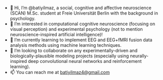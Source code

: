 - 👋 Hi, I’m @batiyilmaz, a social, cognitive and affective neuroscience (SCAN) M.Sc. student at Freie Universität Berlin with the background in psychology.
- 👀 I’m interested in computational cognitive neuroscience (focusing on visual perception) and experimental psychology (not to mention neuroscience-inspired artificial intelligence)!
- 🌱 I’m currently learning to implement EEG and EEG+fMRI fusion data analysis methods using machine learning techniques.
- 🤝 I’m looking to collaborate on any experimentally-driven and biologically-plausible modeling projects (especially using neurally-inspired deep convolutional neural networks and reinforcement learning).
- 📫 You can reach me at batiyilmaz4@gmail.com

<!---
batiyilmaz/batiyilmaz is a ✨ special ✨ repository because its `README.md` (this file) appears on your GitHub profile.
You can click the Preview link to take a look at your changes.
--->
